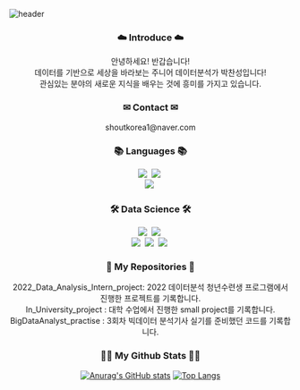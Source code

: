 ![header](https://capsule-render.vercel.app/api?type=Waving&color=timeAuto&height=300&section=header&text=Welcome&desc=Chanseong's%20Github%20World&descAlign=70&descAlignY=65&fontSize=70)

<h3 align="center">☁️ Introduce ☁️</h3>
<p align="center">
  안녕하세요! 반갑습니다!<br>
  데이터를 기반으로 세상을 바라보는 주니어 데이터분석가 박찬성입니다!<br>
  관심있는 분야의 새로운 지식을 배우는 것에 흥미를 가지고 있습니다.

<br>
  
<h3 align="center">✉ Contact ✉</h3>
<p align="center">
  shoutkorea1@naver.com

<br>

<h3 align="center">📚 Languages 📚</h3>
<p align="center"> 
  <img src="https://img.shields.io/badge/Python-3766AB?style=flat-square&logo=Python&logoColor=white"/></a>&nbsp 
  <img src="https://img.shields.io/badge/R-276DC3?style=flat-square&logo=R&logoColor=white"/></a>&nbsp <br>
  <img src="https://img.shields.io/badge/Mysql-E6B91E?style=flat-square&logo=MySql&logoColor=white"/></a>&nbsp

<br>

<h3 align="center">🛠️ Data Science 🛠️</h3>
<p align="center"> 
  <img src="https://img.shields.io/badge/NumPy-013243?style=flat-square&logo=NumPy&logoColor=white"/></a>&nbsp 
  <img src="https://img.shields.io/badge/pandas-150458?style=flat-square&logo=pandas&logoColor=white"/></a>&nbsp<br>
  <img src="https://img.shields.io/badge/SciPy-8CAAE6?style=flat-square&logo=SciPy&logoColor=white"/></a>&nbsp
  <img src="https://img.shields.io/badge/sklearn-F7931E?style=flat-square&logo=scikit-learn&logoColor=white"/></a>&nbsp
  <img src="https://img.shields.io/badge/PyTorch-EE4C2C?style=flat-square&logo=PyTorch&logoColor=white"/></a>&nbsp
  
<br>

<h3 align="center">🏡 My Repositories 🏡</h3>  
<p align="center">
  2022_Data_Analysis_Intern_project: 2022 데이터분석 청년수련생 프로그램에서 진행한 프로젝트를 기록합니다.<br>
  In_University_project : 대학 수업에서 진행한 small project를 기록합니다.<br>
  BigDataAnalyst_practise : 3회차 빅데이터 분석기사 실기를 준비했던 코드를 기록합니다.
  
<br/>

<h3 align="center">👩‍💻 My Github Stats 👩‍💻</h3>
<div align="center">

[![Anurag's GitHub stats](https://github-readme-stats.vercel.app/api?username=chanseongparkk&hide_title=true&show_icons=true&include_all_commits=true&disable_animations=true&theme=vue)](https://github.com/anuraghazra/github-readme-stats)
[![Top Langs](https://github-readme-stats.vercel.app/api/top-langs/?username=chanseongparkk7&layout=compact)](https://github.com/anuraghazra/github-readme-stats)
  
</div>
  
